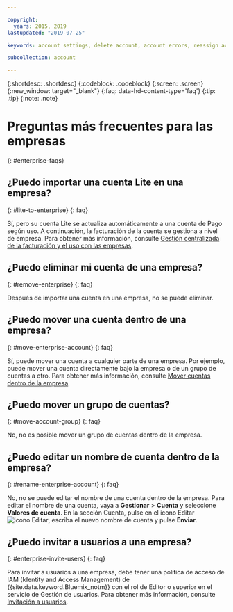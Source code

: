 ```yaml
---

copyright:
  years: 2015, 2019
lastupdated: "2019-07-25"

keywords: account settings, delete account, account errors, reassign account, view tags, batch registration, transfer account ownership

subcollection: account

---
```


{:shortdesc: .shortdesc}
{:codeblock: .codeblock}
{:screen: .screen}
{:new_window: target="_blank"}
{:faq: data-hd-content-type='faq'}
{:tip: .tip}
{:note: .note}

# Preguntas más frecuentes para las empresas
{: #enterprise-faqs}

## ¿Puedo importar una cuenta Lite en una empresa?
{: #lite-to-enterprise}
{: faq}

Sí, pero su cuenta Lite se actualiza automáticamente a una cuenta de Pago según uso. A continuación, la facturación de la cuenta se gestiona a nivel de empresa. Para obtener más información, consulte [Gestión centralizada de la facturación y el uso con las empresas](https://cloud.ibm.com/docs/billing-usage?topic=billing-usage-enterprise).

## ¿Puedo eliminar mi cuenta de una empresa?
{: #remove-enterprise}
{: faq}

Después de importar una cuenta en una empresa, no se puede eliminar.  

## ¿Puedo mover una cuenta dentro de una empresa?
{: #move-enterprise-account}
{: faq}

Sí, puede mover una cuenta a cualquier parte de una empresa. Por ejemplo, puede mover una cuenta directamente bajo la empresa o de un grupo de cuentas a otro. Para obtener más información, consulte [Mover cuentas dentro de la empresa](/docs/account?topic=account-enterprise-organize#move-accounts).

## ¿Puedo mover un grupo de cuentas?
{: #move-account-group}
{: faq}

No, no es posible mover un grupo de cuentas dentro de la empresa.

## ¿Puedo editar un nombre de cuenta dentro de la empresa?
{: #rename-enterprise-account}
{: faq}

No, no se puede editar el nombre de una cuenta dentro de la empresa. Para editar el nombre de una cuenta, vaya a **Gestionar** > **Cuenta** y seleccione **Valores de cuenta**. En la sección Cuenta, pulse en el icono Editar ![icono Editar](../icons/edit-tagging.svg), escriba el nuevo nombre de cuenta y pulse **Enviar**.

## ¿Puedo invitar a usuarios a una empresa?
{: #enterprise-invite-users}
{: faq}

Para invitar a usuarios a una empresa, debe tener una política de acceso de IAM (Identity and Access Management) de {{site.data.keyword.Bluemix_notm}} con el rol de Editor o superior en el servicio de Gestión de usuarios. Para obtener más información, consulte [Invitación a usuarios](/docs/iam?topic=iam-iamuserinv#invitations).
